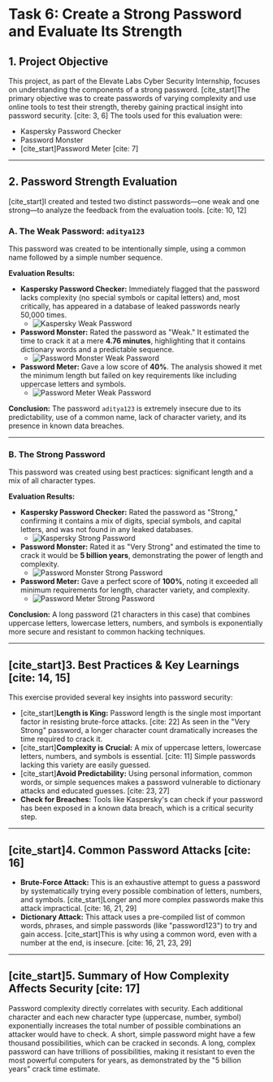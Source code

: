 # Task 6: Create a Strong Password and Evaluate Its Strength

## 1. Project Objective

This project, as part of the Elevate Labs Cyber Security Internship, focuses on understanding the components of a strong password. [cite_start]The primary objective was to create passwords of varying complexity and use online tools to test their strength, thereby gaining practical insight into password security. [cite: 3, 6] The tools used for this evaluation were:

* Kaspersky Password Checker
* Password Monster
* [cite_start]Password Meter [cite: 7]

---

## 2. Password Strength Evaluation

[cite_start]I created and tested two distinct passwords—one weak and one strong—to analyze the feedback from the evaluation tools. [cite: 10, 12]

### A. The Weak Password: `aditya123`

This password was created to be intentionally simple, using a common name followed by a simple number sequence.

**Evaluation Results:**

* **Kaspersky Password Checker:** Immediately flagged that the password lacks complexity (no special symbols or capital letters) and, most critically, has appeared in a database of leaked passwords nearly 50,000 times.
    * ![Kaspersky Weak Password](httpsa://user-images.githubusercontent.com/your-username/your-repo/blob/main/Task%206%201.jpg)
* **Password Monster:** Rated the password as "Weak." It estimated the time to crack it at a mere **4.76 minutes**, highlighting that it contains dictionary words and a predictable sequence.
    * ![Password Monster Weak Password](httpsa://user-images.githubusercontent.com/your-username/your-repo/blob/main/Task%206%202.png)
* **Password Meter:** Gave a low score of **40%**. The analysis showed it met the minimum length but failed on key requirements like including uppercase letters and symbols.
    * ![Password Meter Weak Password](httpsa://user-images.githubusercontent.com/your-username/your-repo/blob/main/Task%206%203.png)

**Conclusion:** The password `aditya123` is extremely insecure due to its predictability, use of a common name, lack of character variety, and its presence in known data breaches.

---

### B. The Strong Password

This password was created using best practices: significant length and a mix of all character types.

**Evaluation Results:**

* **Kaspersky Password Checker:** Rated the password as "Strong," confirming it contains a mix of digits, special symbols, and capital letters, and was not found in any leaked databases.
    * ![Kaspersky Strong Password](httpsa://user-images.githubusercontent.com/your-username/your-repo/blob/main/Task%206%20strong.jpg)
* **Password Monster:** Rated it as "Very Strong" and estimated the time to crack it would be **5 billion years**, demonstrating the power of length and complexity.
    * ![Password Monster Strong Password](httpsa://user-images.githubusercontent.com/your-username/your-repo/blob/main/Task%206%20strong%202.png)
* **Password Meter:** Gave a perfect score of **100%**, noting it exceeded all minimum requirements for length, character variety, and complexity.
    * ![Password Meter Strong Password](httpsa://user-images.githubusercontent.com/your-username/your-repo/blob/main/Task%20strong%203.png)

**Conclusion:** A long password (21 characters in this case) that combines uppercase letters, lowercase letters, numbers, and symbols is exponentially more secure and resistant to common hacking techniques.

---

## [cite_start]3. Best Practices & Key Learnings [cite: 14, 15]

This exercise provided several key insights into password security:

* [cite_start]**Length is King:** Password length is the single most important factor in resisting brute-force attacks. [cite: 22] As seen in the "Very Strong" password, a longer character count dramatically increases the time required to crack it.
* [cite_start]**Complexity is Crucial:** A mix of uppercase letters, lowercase letters, numbers, and symbols is essential. [cite: 11] Simple passwords lacking this variety are easily guessed.
* [cite_start]**Avoid Predictability:** Using personal information, common words, or simple sequences makes a password vulnerable to dictionary attacks and educated guesses. [cite: 23, 27]
* **Check for Breaches:** Tools like Kaspersky's can check if your password has been exposed in a known data breach, which is a critical security step.

---

## [cite_start]4. Common Password Attacks [cite: 16]

* **Brute-Force Attack:** This is an exhaustive attempt to guess a password by systematically trying every possible combination of letters, numbers, and symbols. [cite_start]Longer and more complex passwords make this attack impractical. [cite: 16, 21, 29]
* **Dictionary Attack:** This attack uses a pre-compiled list of common words, phrases, and simple passwords (like "password123") to try and gain access. [cite_start]This is why using a common word, even with a number at the end, is insecure. [cite: 16, 21, 23, 29]

---

## [cite_start]5. Summary of How Complexity Affects Security [cite: 17]

Password complexity directly correlates with security. Each additional character and each new character type (uppercase, number, symbol) exponentially increases the total number of possible combinations an attacker would have to check. A short, simple password might have a few thousand possibilities, which can be cracked in seconds. A long, complex password can have trillions of possibilities, making it resistant to even the most powerful computers for years, as demonstrated by the "5 billion years" crack time estimate.
